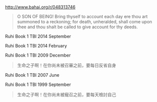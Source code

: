 http://www.bahai.org/r/048313746

>O SON OF BEING!
Bring thyself to account each day ere thou art summoned to a reckoning; for death, unheralded, shall come upon thee and thou shalt be called to give account for thy deeds.

Ruhi Book 1 TBI 2014 September

Ruhi Book 1 TBI 2014 February

Ruhi Book 1 TBI 2009 December

>生命之子啊！在你尚未被召審之前，要每日反省自身

Ruhi Book 1 TBI 2007 June

Ruhi Book 1 TBI 1999 September

>生命之子啊！在你尚未被寵召之前，要每天檢討自己
